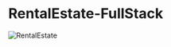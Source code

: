 # RentalEstate-FullStack

![RentalEstate](https://user-images.githubusercontent.com/76551267/209559345-686d2c14-1da6-4ef7-b7b1-896deaa50a32.png)
